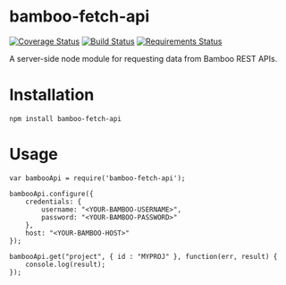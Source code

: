 # bamboo-fetch-api

[![Coverage Status](https://coveralls.io/repos/drew-walker/bamboo-fetch-api/badge.svg?branch=master&service=github)](https://coveralls.io/github/drew-walker/bamboo-fetch-api?branch=master)
[![Build Status](https://travis-ci.org/drew-walker/bamboo-fetch-api.svg?branch=master)](https://travis-ci.org/drew-walker/bamboo-fetch-api)
[![Requirements Status](https://requires.io/github/drew-walker/bamboo-fetch-api/requirements.svg?branch=master)](https://requires.io/github/drew-walker/bamboo-fetch-api/requirements/?branch=master)

A server-side node module for requesting data from Bamboo REST APIs.

# Installation

    npm install bamboo-fetch-api

# Usage

    var bambooApi = require('bamboo-fetch-api');

    bambooApi.configure({
        credentials: {
            username: "<YOUR-BAMBOO-USERNAME>",
            password: "<YOUR-BAMBOO-PASSWORD>"
        },
        host: "<YOUR-BAMBOO-HOST>"
    });

    bambooApi.get("project", { id : "MYPROJ" }, function(err, result) {
        console.log(result);
    });